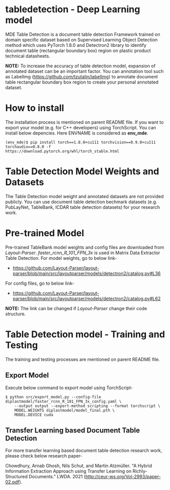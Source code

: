 # tabledetection - Deep Learning model
MDE Table Detection is a document table detection Framework trained on domain specific dataset based on Supervised Learning Object Detection method which uses PyTorch 1.8.0 and Detectron2 library to identify document table (rectangular boundary box) region on plastic product technical datasheets. 

**NOTE:** To increase the accuracy of table detection model, expansion of annotated dataset can be an important factor. You can annotation tool such as LabelImg (https://github.com/tzutalin/labelImg) to annotate document table rectangular boundary box region to create your personal annotated dataset.

# How to install
The installation process is mentioned on parent README file. If you want to export your model (e.g. for C++ developers) using TorchScript. You can install below depencies. Here ENVNAME is considered as **env_mde**.
```
(env_mde)$ pip install torch==1.8.0+cu111 torchvision==0.9.0+cu111 torchaudio==0.8.0 -f https://download.pytorch.org/whl/torch_stable.html
```

# Table Detection Model Weights and Datasets
The Table Detection model weight and annotated datasets are not provided publicly. You can use document table detection bechmark datasets (e.g. PubLayNet, TableBank, ICDAR table detection datasets) for your research work.

# Pre-trained Model
Pre-trained TableBank model weights and config files are downloaded from *Layout-Parser*. *faster_rcnn_R_101_FPN_3x* is used in Matrix Data Extractor Table Detection. For model weights, go to below link-
- https://github.com/Layout-Parser/layout-parser/blob/main/src/layoutparser/models/detectron2/catalog.py#L36

For config files, go to below link-
- https://github.com/Layout-Parser/layout-parser/blob/main/src/layoutparser/models/detectron2/catalog.py#L62

**NOTE:** The link can be changed if *Layout-Parser* change their code structure.


# Table Detection model - Training and Testing
The training and testing processes are mentioned on parent README file.

## Export Model
Execute below command to export model using TorchScript-
```
$ python src/export_model.py --config-file diplastmodel/faster_rcnn_R_101_FPN_3x_config.yaml \
    --output output --export-method scripting --format torchscript \
    MODEL.WEIGHTS diplastmodel/model_final.pth \
    MODEL.DEVICE cuda
```
## Transfer Learning based Document Table Detection
For more transfer learning based document table detection research work, please check below research paper-

Chowdhury, Arnab Ghosh, Nils Schut, and Martin Atzmüller. "A Hybrid Information Extraction Approach using Transfer Learning on Richly-Structured Documents." LWDA. 2021 (http://ceur-ws.org/Vol-2993/paper-02.pdf).


